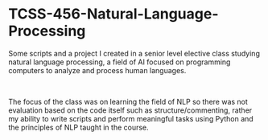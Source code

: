 # TCSS-456-Natural-Language-Processing
Some scripts and a project I created in a senior level elective class studying natural language processing, a field of AI focused on programming computers to analyze and process human languages.


<br>

The focus of the class was on learning the field of NLP so there was not evaluation based on the code itself such as structure/commenting, rather my ability to write scripts and perform meaningful tasks using Python and the principles of NLP taught in the course. 
